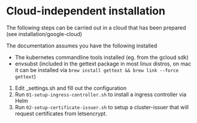 # Cloud-independent installation
The following steps can be carried out in a cloud that has been prepared (see installation/google-cloud)

The documentation assumes you have the following installed
* The kubernetes commandline tools installed (eg. from the gcloud sdk)
* envsubst (included in the gettext package in most linux distros, on mac it can be installed via `brew install gettext && brew link --force gettext`)

1. Edit _settings.sh and fill out the configuration
2. Run `01-setup-ingress-controller.sh` to install a ingress controller via Helm
3. Run `02-setup-certificate-issuer.sh` to setup a cluster-issuer that will request certificates from letsencrypt.

